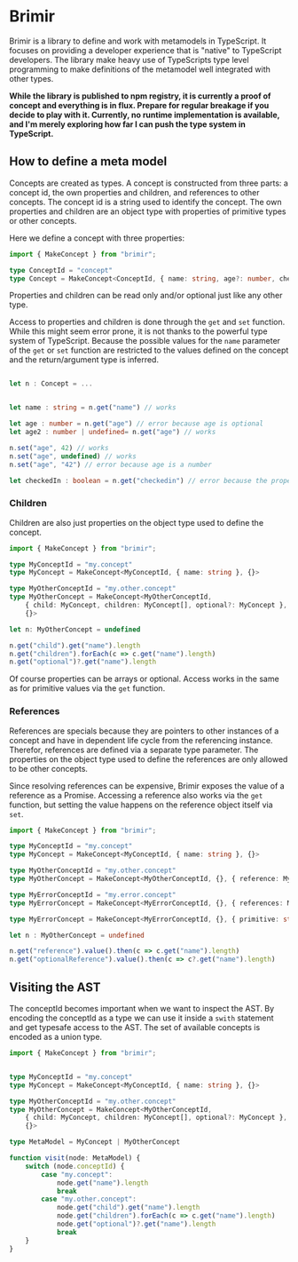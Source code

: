 # Brimir

Brimir is a library to define and work with metamodels in TypeScript. It focuses on providing a developer experience that is "native" to TypeScript developers. 
The library make heavy use of TypeScripts type level programming to make definitions of the metamodel well integrated with other types. 

**While the library is published to npm registry, it is currently a proof of concept and everything is in flux. Prepare for regular breakage if you decide to 
play with it. Currently, no runtime implementation is available, and I'm merely exploring how far I can push the type system in TypeScript.**

## How to define a meta model

Concepts are created as types. A concept is constructed from three parts: a concept id, the own properties and children,
and references to other concepts. The concept id is a string used to identify the concept. The own properties and children 
are an object type with properties of primitive types or other concepts. 

Here we define a concept with three properties:

```typescript
import { MakeConcept } from "brimir";

type ConceptId = "concept"
type Concept = MakeConcept<ConceptId, { name: string, age?: number, checkedIn: boolean}, {}>
```
Properties and children can be read only and/or optional just like any other type.

Access to properties and children is done through the `get` and `set` function. While this might seem error prone, it is not thanks to
the powerful type system of TypeScript. Because the possible values for the `name` parameter of the `get` or `set` function are restricted to 
the values defined on the concept and the return/argument type is inferred.

```typescript

let n : Concept = ...


let name : string = n.get("name") // works

let age : number = n.get("age") // error because age is optional
let age2 : number | undefined= n.get("age") // works

n.set("age", 42) // works
n.set("age", undefined) // works
n.set("age", "42") // error because age is a number

let checkedIn : boolean = n.get("checkedin") // error because the property name is wrong

```

### Children

Children are also just properties on the object type used to define the concept. 

```typescript
import { MakeConcept } from "brimir";

type MyConceptId = "my.concept"
type MyConcept = MakeConcept<MyConceptId, { name: string }, {}>

type MyOtherConceptId = "my.other.concept"
type MyOtherConcept = MakeConcept<MyOtherConceptId,
    { child: MyConcept, children: MyConcept[], optional?: MyConcept },
    {}>

let n: MyOtherConcept = undefined

n.get("child").get("name").length
n.get("children").forEach(c => c.get("name").length)
n.get("optional")?.get("name").length

```

Of course properties can be arrays or optional. Access works in the same as for primitive values via the `get` function.

### References

References are specials because they are pointers to other instances of a concept and have in dependent life cycle 
from the referencing instance. Therefor, references are defined via a separate type parameter. The properties on the 
object type used to define the references are only allowed to be other concepts.

Since resolving references can be expensive, Brimir exposes the value of a reference as a Promise. Accessing a reference
also works via the `get` function, but setting the value happens on the reference object itself via `set`.

```typescript
import { MakeConcept } from "brimir";

type MyConceptId = "my.concept"
type MyConcept = MakeConcept<MyConceptId, { name: string }, {}>

type MyOtherConceptId = "my.other.concept"
type MyOtherConcept = MakeConcept<MyOtherConceptId, {}, { reference: MyConcept, optionalReference?: MyConcept }>

type MyErrorConceptId = "my.error.concept"
type MyErrorConcept = MakeConcept<MyErrorConceptId, {}, { references: MyConcept[]  }> //error, no arrays are allowed

type MyErrorConcept = MakeConcept<MyErrorConceptId, {}, { primitive: string  }> //error, primitives are not allowed

let n : MyOtherConcept = undefined

n.get("reference").value().then(c => c.get("name").length)
n.get("optionalReference").value().then(c => c?.get("name").length)

```

## Visiting the AST

The conceptId becomes important when we want to inspect the AST. By encoding the conceptId as a type we can use it inside
a `swith` statement and get typesafe access to the AST. The set of available concepts is encoded as a union type.

```typescript
import { MakeConcept } from "brimir";


type MyConceptId = "my.concept"
type MyConcept = MakeConcept<MyConceptId, { name: string }, {}>

type MyOtherConceptId = "my.other.concept"
type MyOtherConcept = MakeConcept<MyOtherConceptId,
    { child: MyConcept, children: MyConcept[], optional?: MyConcept },
    {}>

type MetaModel = MyConcept | MyOtherConcept

function visit(node: MetaModel) {
    switch (node.conceptId) {
        case "my.concept":
            node.get("name").length
            break
        case "my.other.concept":
            node.get("child").get("name").length
            node.get("children").forEach(c => c.get("name").length)
            node.get("optional")?.get("name").length
            break
    }
}
```